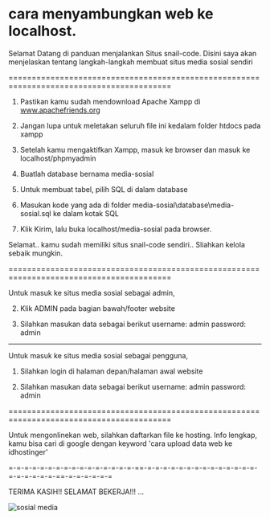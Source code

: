 # cara menyambungkan web ke localhost.
Selamat Datang di panduan menjalankan Situs snail-code.
Disini saya akan menjelaskan tentang langkah-langkah membuat situs media sosial sendiri

=========================================================================================

1. Pastikan kamu sudah mendownload Apache Xampp di www.apachefriends.org

2. Jangan lupa untuk meletakan seluruh file ini kedalam folder htdocs pada xampp

2. Setelah kamu mengaktifkan Xampp, masuk ke browser dan masuk ke localhost/phpmyadmin

3. Buatlah database bernama media-sosial

5. Untuk membuat tabel, pilih SQL di dalam database

6. Masukan kode yang ada di folder media-sosial\database\media-sosial.sql ke dalam kotak SQL

7. Klik Kirim, lalu buka localhost/media-sosial pada browser.

Selamat.. kamu sudah memiliki situs snail-code sendiri.. Sliahkan kelola sebaik mungkin.

=========================================================================================

Untuk masuk ke situs media sosial sebagai admin,

2. Klik ADMIN pada bagian bawah/footer website

2. Silahkan masukan data sebagai berikut
username: admin
password: admin

----------

Untuk masuk ke situs media sosial sebagai pengguna,

1. Silahkan login di halaman depan/halaman awal website

2. Silahkan masukan data sebagai berikut
username: admin
password: admin

=========================================================================================

Untuk mengonlinekan web, silahkan daftarkan file ke hosting. Info lengkap, kamu bisa cari di google dengan keyword 'cara upload data web ke idhostinger'

=-=-=-=-=-=-=-=-=-=-=-=-=-=-=-=-==-=-=-=-=-=-=-=-=-=-=-=-=-=-=-=-=-=-=-=-=-==-=-=-=-=-=-=

TERIMA KASIH!! SELAMAT BEKERJA!!!
...


![sosial media](https://user-images.githubusercontent.com/51282976/105113444-8a618180-5af7-11eb-8dad-8d6ec2ace48f.png)

